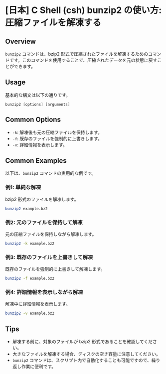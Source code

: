 # [日本] C Shell (csh) bunzip2 の使い方: 圧縮ファイルを解凍する

## Overview
`bunzip2` コマンドは、bzip2 形式で圧縮されたファイルを解凍するためのコマンドです。このコマンドを使用することで、圧縮されたデータを元の状態に戻すことができます。

## Usage
基本的な構文は以下の通りです。

```
bunzip2 [options] [arguments]
```

## Common Options
- `-k`: 解凍後も元の圧縮ファイルを保持します。
- `-f`: 既存のファイルを強制的に上書きします。
- `-v`: 詳細情報を表示します。

## Common Examples
以下は、`bunzip2` コマンドの実用的な例です。

### 例1: 単純な解凍
bzip2 形式のファイルを解凍します。

```bash
bunzip2 example.bz2
```

### 例2: 元のファイルを保持して解凍
元の圧縮ファイルを保持しながら解凍します。

```bash
bunzip2 -k example.bz2
```

### 例3: 既存のファイルを上書きして解凍
既存のファイルを強制的に上書きして解凍します。

```bash
bunzip2 -f example.bz2
```

### 例4: 詳細情報を表示しながら解凍
解凍中に詳細情報を表示します。

```bash
bunzip2 -v example.bz2
```

## Tips
- 解凍する前に、対象のファイルが bzip2 形式であることを確認してください。
- 大きなファイルを解凍する場合、ディスクの空き容量に注意してください。
- `bunzip2` コマンドは、スクリプト内で自動化することも可能ですので、繰り返し作業に便利です。